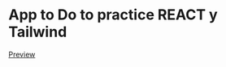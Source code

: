# App to Do to practice REACT y Tailwind
[Preview](https://mellifluous-kataifi-8f4171.netlify.app/)
